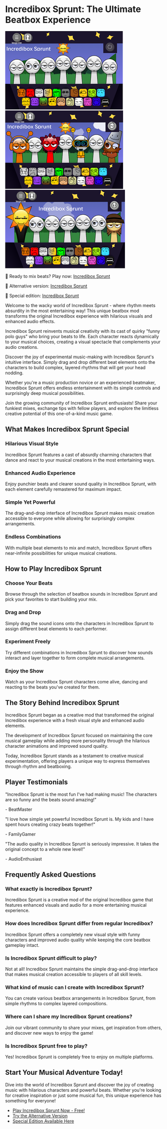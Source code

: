 # Incredibox Sprunt: The Ultimate Beatbox Experience

![Incredibox Sprunt](https://raw.githubusercontent.com/sprunkiscrunkly/incredibox-sprunt/refs/heads/main/incredibox-sprunt.png "Incredibox Sprunt")
![Incredibox Sprunt](https://raw.githubusercontent.com/sprunkiscrunkly/incredibox-sprunt/refs/heads/main/incredibox-sprunt-2.png "Incredibox Sprunt")
![Incredibox Sprunt](https://raw.githubusercontent.com/sprunkiscrunkly/incredibox-sprunt/refs/heads/main/incredibox-sprunt-3.png "Incredibox Sprunt")

🎵 Ready to mix beats? Play now: [Incredibox Sprunt](https://sprunksters.com/incredibox-sprunt/ "Incredibox Sprunt")

🎵 Alternative version: [Incredibox Sprunt](https://sprunkiscrunkly.com/incredibox-sprunt/ "Incredibox Sprunt")

🎵 Special edition: [Incredibox Sprunt](https://sprunkipyramixed.com/incredibox-sprunt/ "Incredibox Sprunt")

Welcome to the wacky world of Incredibox Sprunt - where rhythm meets absurdity in the most entertaining way! This unique beatbox mod transforms the original Incredibox experience with hilarious visuals and enhanced audio effects.

Incredibox Sprunt reinvents musical creativity with its cast of quirky "funny polo guys" who bring your beats to life. Each character reacts dynamically to your musical choices, creating a visual spectacle that complements your audio creations.

Discover the joy of experimental music-making with Incredibox Sprunt's intuitive interface. Simply drag and drop different beat elements onto the characters to build complex, layered rhythms that will get your head nodding.

Whether you're a music production novice or an experienced beatmaker, Incredibox Sprunt offers endless entertainment with its simple controls and surprisingly deep musical possibilities.

Join the growing community of Incredibox Sprunt enthusiasts! Share your funkiest mixes, exchange tips with fellow players, and explore the limitless creative potential of this one-of-a-kind music game.

## What Makes Incredibox Sprunt Special

### Hilarious Visual Style

Incredibox Sprunt features a cast of absurdly charming characters that dance and react to your musical creations in the most entertaining ways.

### Enhanced Audio Experience

Enjoy punchier beats and clearer sound quality in Incredibox Sprunt, with each element carefully remastered for maximum impact.

### Simple Yet Powerful

The drag-and-drop interface of Incredibox Sprunt makes music creation accessible to everyone while allowing for surprisingly complex arrangements.

### Endless Combinations

With multiple beat elements to mix and match, Incredibox Sprunt offers near-infinite possibilities for unique musical creations.

## How to Play Incredibox Sprunt

### Choose Your Beats

Browse through the selection of beatbox sounds in Incredibox Sprunt and pick your favorites to start building your mix.

### Drag and Drop

Simply drag the sound icons onto the characters in Incredibox Sprunt to assign different beat elements to each performer.

### Experiment Freely

Try different combinations in Incredibox Sprunt to discover how sounds interact and layer together to form complete musical arrangements.

### Enjoy the Show

Watch as your Incredibox Sprunt characters come alive, dancing and reacting to the beats you've created for them.

## The Story Behind Incredibox Sprunt

Incredibox Sprunt began as a creative mod that transformed the original Incredibox experience with a fresh visual style and enhanced audio elements.

The development of Incredibox Sprunt focused on maintaining the core musical gameplay while adding more personality through the hilarious character animations and improved sound quality.

Today, Incredibox Sprunt stands as a testament to creative musical experimentation, offering players a unique way to express themselves through rhythm and beatboxing.

## Player Testimonials

"Incredibox Sprunt is the most fun I've had making music! The characters are so funny and the beats sound amazing!"

\- BeatMaster

"I love how simple yet powerful Incredibox Sprunt is. My kids and I have spent hours creating crazy beats together!"

\- FamilyGamer

"The audio quality in Incredibox Sprunt is seriously impressive. It takes the original concept to a whole new level!"

\- AudioEnthusiast

## Frequently Asked Questions

### What exactly is Incredibox Sprunt?

Incredibox Sprunt is a creative mod of the original Incredibox game that features enhanced visuals and audio for a more entertaining musical experience.

### How does Incredibox Sprunt differ from regular Incredibox?

Incredibox Sprunt offers a completely new visual style with funny characters and improved audio quality while keeping the core beatbox gameplay intact.

### Is Incredibox Sprunt difficult to play?

Not at all! Incredibox Sprunt maintains the simple drag-and-drop interface that makes musical creation accessible to players of all skill levels.

### What kind of music can I create with Incredibox Sprunt?

You can create various beatbox arrangements in Incredibox Sprunt, from simple rhythms to complex layered compositions.

### Where can I share my Incredibox Sprunt creations?

Join our vibrant community to share your mixes, get inspiration from others, and discover new ways to enjoy the game!

### Is Incredibox Sprunt free to play?

Yes! Incredibox Sprunt is completely free to enjoy on multiple platforms.

## Start Your Musical Adventure Today!

Dive into the world of Incredibox Sprunt and discover the joy of creating music with hilarious characters and powerful beats. Whether you're looking for creative inspiration or just some musical fun, this unique experience has something for everyone!

- [Play Incredibox Sprunt Now - Free!](https://sprunksters.com/incredibox-sprunt/)
- [Try the Alternative Version](https://sprunkiscrunkly.com/incredibox-sprunt/)
- [Special Edition Available Here](https://sprunkipyramixed.com/incredibox-sprunt/)

